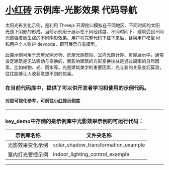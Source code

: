 # [小红砖](www.bos.xyz) 示例库-光影效果 代码导航


太阳光影变化示例，是利用 Threejs 开源接口模拟在不同地区、不同时间的太阳光照下阴影的形成。当前示例用于展示在不同经纬度、不同时间下、建筑受到不同光照强度而生成的不同阴影效果。用户将完整代码下载下来后，替换用户模型 id 和用户个人账户 devcode，即可展示自有模型。

此类示例可用于房屋光照分析、房屋光照模拟、室内光照计算、房屋展示中。通常设定建筑是无法移动与变换的，而影响建筑的光影变换往往是通过周围的自然因素，比如植物、光、雨水等。光是建筑美学的重要因素，光与影的关系变幻莫测，往往能够让人收获意想不到的惊喜。


### 在当前代码库中，提供了可以供开发者学习和使用的示例代码。  
#### 对应可视化参考，可前往[小红砖示例库](https://www.bos.xyz/examples/)

---

### key_demo中存储的是示例库中光影效果示例的可运行代码：

示例库名称 | 文件夹名称 
------------ | ------------- 
光影效果变化示例 | solar_shadow_transformation_example 
室内灯光管控示例 | indoor_lighting_control_example

---
